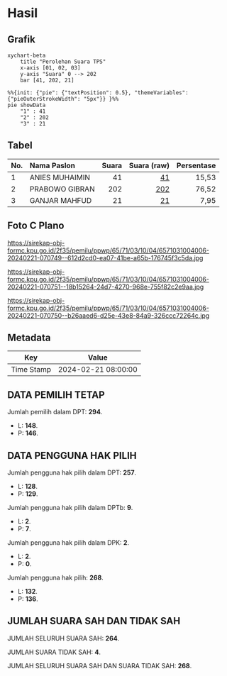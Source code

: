 # Hasil

## Grafik

```mermaid
xychart-beta
    title "Perolehan Suara TPS"
    x-axis [01, 02, 03]
    y-axis "Suara" 0 --> 202
    bar [41, 202, 21]
```

```mermaid
%%{init: {"pie": {"textPosition": 0.5}, "themeVariables": {"pieOuterStrokeWidth": "5px"}} }%%
pie showData
    "1" : 41
    "2" : 202
    "3" : 21
```

## Tabel

| No. | Nama Paslon    | Suara | Suara (raw) | Persentase |
|:--- |:-------------- | -----:| -----------:| ----------:|
| 1   | ANIES MUHAIMIN | 41    | [41][p-1]   | 15,53      |
| 2   | PRABOWO GIBRAN | 202   | [202][p-2]  | 76,52      |
| 3   | GANJAR MAHFUD  | 21    | [21][p-3]   | 7,95       |


[p-1]: https://github.com/gigit-pemilu/pemilu-2024-65-kalimantan-utara/blob/main/pilpres/hitung-suara/sub/65-kalimantan-utara/sub/71-kota-tarakan/sub/03-tarakan-timur/sub/1004-kampung-enam/sub/006-tps/sub/paslon-1.txt
[p-2]: https://github.com/gigit-pemilu/pemilu-2024-65-kalimantan-utara/blob/main/pilpres/hitung-suara/sub/65-kalimantan-utara/sub/71-kota-tarakan/sub/03-tarakan-timur/sub/1004-kampung-enam/sub/006-tps/sub/paslon-2.txt
[p-3]: https://github.com/gigit-pemilu/pemilu-2024-65-kalimantan-utara/blob/main/pilpres/hitung-suara/sub/65-kalimantan-utara/sub/71-kota-tarakan/sub/03-tarakan-timur/sub/1004-kampung-enam/sub/006-tps/sub/paslon-3.txt

## Foto C Plano

https://sirekap-obj-formc.kpu.go.id/2f35/pemilu/ppwp/65/71/03/10/04/6571031004006-20240221-070749--612d2cd0-ea07-41be-a65b-176745f3c5da.jpg

https://sirekap-obj-formc.kpu.go.id/2f35/pemilu/ppwp/65/71/03/10/04/6571031004006-20240221-070751--18b15264-24d7-4270-968e-755f82c2e9aa.jpg

https://sirekap-obj-formc.kpu.go.id/2f35/pemilu/ppwp/65/71/03/10/04/6571031004006-20240221-070750--b26aaed6-d25e-43e8-84a9-326ccc72264c.jpg


## Metadata

| Key        | Value               |
| ---------- | ------------------- |
| Time Stamp | 2024-02-21 08:00:00 |


## DATA PEMILIH TETAP

Jumlah pemilih dalam DPT: **294**.
 * L: **148**.
 * P: **146**.

## DATA PENGGUNA HAK PILIH

Jumlah pengguna hak pilih dalam DPT: **257**.
 * L: **128**.
 * P: **129**.

Jumlah pengguna hak pilih dalam DPTb: **9**.
 * L: **2**.
 * P: **7**.

Jumlah pengguna hak pilih dalam DPK: **2**.
 * L: **2**.
 * P: **0**.

Jumlah pengguna hak pilih: **268**.
 * L: **132**.
 * P: **136**.

## JUMLAH SUARA SAH DAN TIDAK SAH

JUMLAH SELURUH SUARA SAH: **264**.

JUMLAH SUARA TIDAK SAH: **4**.

JUMLAH SELURUH SUARA SAH DAN SUARA TIDAK SAH: **268**.


